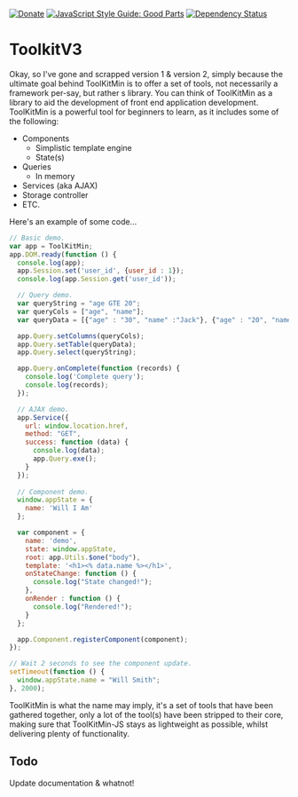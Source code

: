 [![Donate](https://img.shields.io/badge/Donate-PayPal-green.svg)](https://www.paypal.me/JO3W3BD3V)
 [![JavaScript Style Guide: Good Parts](https://img.shields.io/badge/code%20style-goodparts-brightgreen.svg?style=flat)](https://github.com/dwyl/goodparts "JavaScript The Good Parts")
 [![Dependency Status](https://david-dm.org/dwyl/esta.svg)](https://david-dm.org/dwyl/esta)

# ToolkitV3
Okay, so I've gone and scrapped version 1 & version 2, simply because the ultimate goal behind 
ToolKitMin is to offer a set of tools, not necessarily a framework per-say, but rather s library. 
You can think of ToolKitMin as a library to aid the development of front end application 
development. ToolKitMin is a powerful tool for beginners to learn, as it includes some of the 
following: 

- Components
  - Simplistic template engine
  - State(s)
- Queries 
  - In memory 
- Services (aka AJAX)
- Storage controller
- ETC.

Here's an example of some code... 

```javascript
// Basic demo.
var app = ToolKitMin;
app.DOM.ready(function () {
  console.log(app);
  app.Session.set('user_id', {user_id : 1});
  console.log(app.Session.get('user_id'));

  // Query demo.
  var queryString = "age GTE 20";
  var queryCols = ["age", "name"];
  var queryData = [{"age" : "30", "name" :"Jack"}, {"age" : "20", "name" :"Jay"}, {"age" : "12", "name" :"Stacy"}];

  app.Query.setColumns(queryCols);
  app.Query.setTable(queryData);
  app.Query.select(queryString);

  app.Query.onComplete(function (records) {
    console.log('Complete query');
    console.log(records);
  });

  // AJAX demo.
  app.Service({
    url: window.location.href,
    method: "GET",
    success: function (data) {
      console.log(data);
      app.Query.exe();
    }
  });
  
  // Component demo.
  window.appState = {
    name: 'Will I Am'
  };

  var component = {
    name: 'demo',
    state: window.appState,
    root: app.Utils.$one("body"),
    template: '<h1><% data.name %></h1>',
    onStateChange: function () {
      console.log("State changed!");
    },
    onRender : function () {
      console.log("Rendered!");
    }
  };

  app.Component.registerComponent(component);
});

// Wait 2 seconds to see the component update.
setTimeout(function () {
  window.appState.name = "Will Smith";
}, 2000);
```

ToolKitMin is what the name may imply, it's a set of tools that have been gathered together, only a 
lot of the tool(s) have been stripped to their core, making sure that ToolKitMin-JS stays as 
lightweight as possible, whilst delivering plenty of functionality. 

## Todo 
Update documentation & whatnot! 

